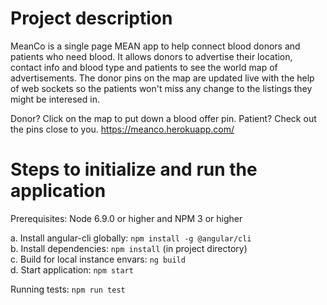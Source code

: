 # Project description
MeanCo is a single page MEAN app to help connect blood donors and patients who need blood. It allows donors to advertise their location, contact info and blood type and patients to see the world map of advertisements. The donor pins on the map are updated live with the help of web sockets so the patients won't miss any change to the listings they might be interesed in.

Donor? Click on the map to put down a blood offer pin. Patient? Check out the pins close to you.
https://meanco.herokuapp.com/

# Steps to initialize and run the application

Prerequisites: Node 6.9.0 or higher and NPM 3 or higher

a. Install angular-cli globally: `npm install -g @angular/cli`  
b. Install dependencies: `npm install` (in project directory)  
c. Build for local instance envars: `ng build`   
d. Start application: `npm start`  

Running tests: `npm run test`

